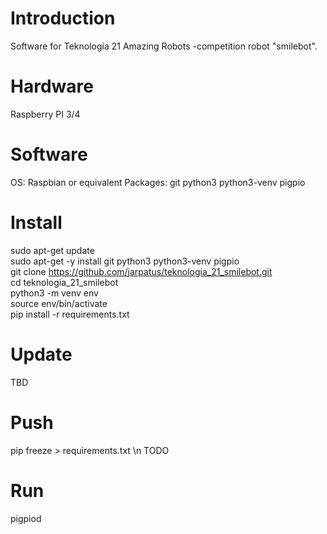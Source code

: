 # Introduction
Software for Teknologia 21 Amazing Robots -competition robot "smilebot".

# Hardware
Raspberry PI 3/4

# Software
OS: Raspbian or equivalent
Packages: git python3 python3-venv pigpio

# Install
sudo apt-get update \
sudo apt-get -y install git python3 python3-venv pigpio \
git clone https://github.com/jarpatus/teknologia_21_smilebot.git \
cd teknologia_21_smilebot \
python3 -m venv env \
source env/bin/activate \
pip install -r requirements.txt 

# Update 
TBD

# Push
pip freeze > requirements.txt \n
TODO


# Run
pigpiod
